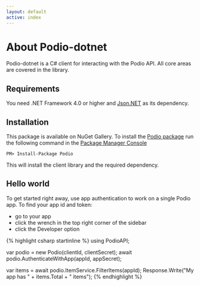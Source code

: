 ```yaml
---
layout: default
active: index
---
```

# About Podio-dotnet
Podio-dotnet is a C# client for interacting with the Podio API. All core areas are covered in the library.

## Requirements
You need .NET Framework 4.0 or higher and [Json.NET](http://www.nuget.org/packages/Newtonsoft.Json/) as its dependency.

## Installation
This package is available on NuGet Gallery. To install the [Podio package](http://www.nuget.org/packages/podio) run the following command in the [Package Manager Console](http://docs.nuget.org/docs/start-here/using-the-package-manager-console)

    PM> Install-Package Podio

This will install the client library and the required dependency.

## Hello world
To get started right away, use app authentication to work on a single Podio app. To find your app id and token: 

* go to your app
* click the wrench in the top right corner of the sidebar
* click the Developer option

{% highlight csharp startinline %}
using PodioAPI;

var podio = new Podio(clientId, clientSecret);
await podio.AuthenticateWithApp(appId, appSecret);

var items = await podio.ItemService.FilterItems(appId);
Response.Write("My app has " + items.Total + " items");
{% endhighlight %}
